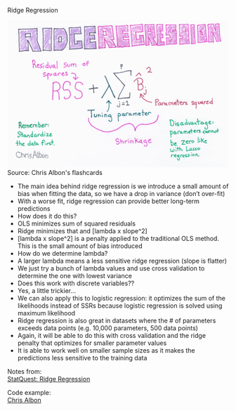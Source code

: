 Ridge Regression

![Ridge Regression](/machine-learning/elliot/Ridge_Regression_print.png)
Source: Chris Albon's flashcards

-	The main idea behind ridge regression is we introduce a small amount of bias when fitting the data, so we have a drop in variance (don’t over-fit)
-	With a worse fit, ridge regression can provide better long-term predictions
-	How does it do this?
  - OLS minimizes sum of squared residuals
  - Ridge minimizes that and [lambda x slope^2]
  - [lambda x slope^2] is a penalty applied to the traditional OLS method. This is the small amount of bias introduced
-	How do we determine lambda?
  - A larger lambda means a less sensitive ridge regression (slope is flatter)
  - We just try a bunch of lambda values and use cross validation to determine the one with lowest variance
-	Does this work with discrete variables??
  - Yes, a little trickier…
-	We can also apply this to logistic regression: it optimizes the sum of the likelihoods instead of SSRs because logistic regression is solved using maximum likelihood
-	Ridge regression is also great in datasets where the # of parameters exceeds data points (e.g. 10,000 parameters, 500 data points)
  - Again, it will be able to do this with cross validation and the ridge penalty that optimizes for smaller parameter values
  - It is able to work well on smaller sample sizes as it makes the predictions less sensitive to the training data

Notes from:  
[StatQuest: Ridge Regression]( https://www.youtube.com/watch?v=Q81RR3yKn30)


Code example:  
[Chris Albon](https://chrisalbon.com/machine_learning/linear_regression/ridge_regression/)
